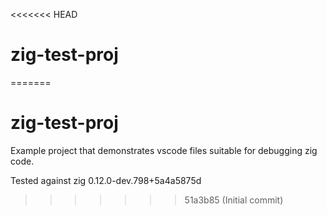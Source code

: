 <<<<<<< HEAD
# zig-test-proj
=======
# zig-test-proj

Example project that demonstrates vscode files
suitable for debugging zig code.

Tested against zig 0.12.0-dev.798+5a4a5875d
>>>>>>> 51a3b85 (Initial commit)
